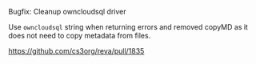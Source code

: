 Bugfix: Cleanup owncloudsql driver

Use `owncloudsql` string when returning errors and removed copyMD as it does not need to copy metadata from files.

https://github.com/cs3org/reva/pull/1835
